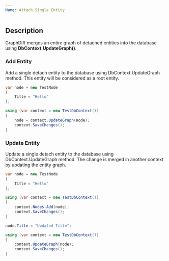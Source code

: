 ```yaml
---
Name: Attach Single Entity
---
```


## Description

GraphDiff merges an entire graph of detached entities into the database using **DbContext.UpdateGraph()**.

### Add Entity

Add a single detach entity to the database using DbContext.UpdateGraph method. This entity will be considered as a root entity.

```csharp
var node = new TestNode
{
    Title = "Hello"
};

using (var context = new TestDbContext())
{
    node = context.UpdateGraph(node);
    context.SaveChanges();
}
```

### Update Entity

Update a single detach entity to the database using DbContext.UpdateGraph method. The change is merged in another context by updating the entity graph.

```csharp
var node = new TestNode
{
    Title = "Hello"
};

using (var context = new TestDbContext())
{
    context.Nodes.Add(node);
    context.SaveChanges();
}

node.Title = "Updated Title";

using (var context = new TestDbContext())
{
    context.UpdateGraph(node);
    context.SaveChanges();
}
```